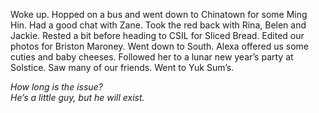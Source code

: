 Woke up. Hopped on a bus and went down to Chinatown for some Ming Hin. Had a good chat with Zane. Took the red back with Rina, Belen and Jackie. Rested a bit before heading to CSIL for Sliced Bread. Edited our photos for Briston Maroney. Went down to South. Alexa offered us some cuties and baby cheeses. Followed her to a lunar new year’s party at Solstice. Saw many of our friends. Went to Yuk Sum’s. 

*How long is the issue?*  
*He’s a little guy, but he will exist.*